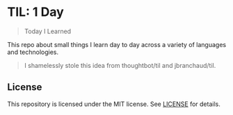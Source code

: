 # TIL: 1 Day
> Today I Learned

This repo about small things I learn day to day across a variety of languages and technologies.
> I shamelessly stole this idea from thoughtbot/til and jbranchaud/til.

## License
This repository is licensed under the MIT license. See [LICENSE](https://github.com/adham90/til/blob/master/LICENSE) for details.
